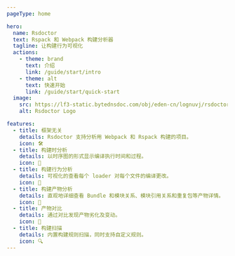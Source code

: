 ```yaml
---
pageType: home

hero:
  name: Rsdoctor
  text: Rspack 和 Webpack 构建分析器
  tagline: 让构建行为可视化
  actions:
    - theme: brand
      text: 介绍
      link: /guide/start/intro
    - theme: alt
      text: 快速开始
      link: /guide/start/quick-start
  image:
    src: https://lf3-static.bytednsdoc.com/obj/eden-cn/lognuvj/rsdoctor/logo/rsdoctor.png
    alt: Rsdoctor Logo

features:
  - title: 框架无关
    details: Rsdoctor 支持分析用 Webpack 和 Rspack 构建的项目。
    icon: 🛠️
  - title: 构建时分析
    details: 以时序图的形式显示编译执行时间和过程。
    icon: 🚀
  - title: 构建行为分析
    details: 可视化的查看每个 loader 对每个文件的编译更改。
    icon: 🦄
  - title: 构建产物分析
    details: 直观地详细查看 Bundle 和模块关系、模块引用关系和重复包等产物详情。
    icon: 🎯
  - title: 产物对比
    details: 通过对比发现产物劣化及变动。
    icon: 🎨
  - title: 构建扫描
    details: 内置构建规则扫描，同时支持自定义规则。
    icon: 🔍
---
```

